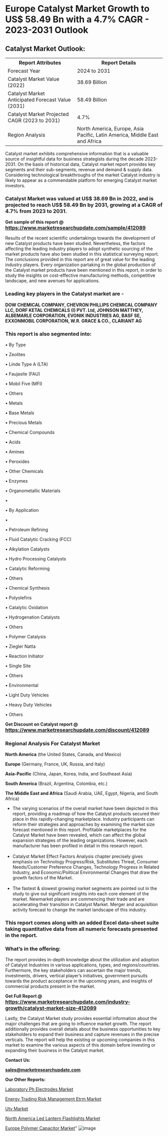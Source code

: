 # Europe Catalyst Market Growth to US$ 58.49 Bn with a 4.7% CAGR - 2023-2031 Outlook

<html>
<body>

<h2>Catalyst Market Outlook:</h2>

<table>
  <tr>
    <th>Report Attributes</th>
    <th>Report Details</th>
  </tr>
  <tr>
    <td>Forecast Year</td>
    <td>2024 to 2031</td>
  </tr>
  <tr>
    <td>Catalyst Market Value (2022)</td>
    <td>38.69 Billion</td>
  </tr>
  <tr>
    <td>Catalyst Market Anticipated Forecast Value (2031)</td>
    <td>58.49 Billion</td>
  </tr>
  <tr>
    <td>Catalyst Market Projected CAGR (2023 to 2031)</td>
    <td>4.7%</td>
  </tr>
  <tr>
    <td>Region Analysis</td>
    <td>North America, Europe, Asia Pacific, Latin America, Middle East and Africa</td>
  </tr>
</table>

</body>
</html>

Catalyst market exhibits comprehensive information that is a valuable source of insightful data for business strategists during the decade 2023-2031. On the basis of historical data, Catalyst market report provides key segments and their sub-segments, revenue and demand &amp; supply data. Considering technological breakthroughs of the market Catalyst industry is likely to appear as a commendable platform for emerging Catalyst market investors.

<strong><h3>Catalyst Market was valued at US$ 38.69 Bn in 2022, and is projected to reach US$ 58.49 Bn by 2031, growing at a CAGR of 4.7% from 2023 to 2031.</h3></strong>

<strong>Get sample of this report @ <a href=https://www.marketresearchupdate.com/sample/412089><font size=3 color=#0000ff>https://www.marketresearchupdate.com/sample/412089</font></a></strong>

Results of the recent scientific undertakings towards the development of new Catalyst products have been studied. Nevertheless, the factors affecting the leading industry players to adopt synthetic sourcing of the market products have also been studied in this statistical surveying report. The conclusions provided in this report are of great value for the leading industry players. Every organization partaking in the global production of the Catalyst market products have been mentioned in this report, in order to study the insights on cost-effective manufacturing methods, competitive landscape, and new avenues for applications.

<strong><h3>Leading key players in the Catalyst market are -</h3></strong>

<strong>DOW CHEMICAL COMPANY, CHEVRON PHILLIPS CHEMICAL COMPANY LLC, DORF KETAL CHEMICALS (I) PVT. Ltd, JOHNSON MATTHEY, ALBEMARLE CORPORATION, EVONIK INDUSTRIES AG, BASF SE, EXXONMOBIL CORPORATION, W.R. GRACE & CO., CLARIANT AG</strong>

<strong><h3>This report is also segmented into:</h3></strong>

• By Type

• Zeolites

• Linde Type A (LTA)

• Faujasite (FAU)

• Mobil Five (MFI)

• Others

• Metals

• Base Metals

• Precious Metals

• Chemical Compounds

• Acids

• Amines

• Peroxides

• Other Chemicals

• Enzymes

• Organometallic Materials

• 

• By Application 

• 

• Petroleum Refining

• Fluid Catalytic Cracking (FCC)

• Alkylation Catalysts

• Hydro Processing Catalysts

• Catalytic Reforming

• Others

• Chemical Synthesis

• Polyolefins

• Catalytic Oxidation

• Hydrogenation Catalysts

• Others

• Polymer Catalysis

• Ziegler Natta

• Reaction Initiator

• Single Site

• Others

• Environmental

• Light Duty Vehicles

• Heavy Duty Vehicles

• Others

<strong>Get Discount on Catalyst report @ <a href=https://www.marketresearchupdate.com/discount/412089><font size=3 color=#0000ff>https://www.marketresearchupdate.com/discount/412089</font></a></strong>

<strong><h3>Regional Analysis For Catalyst Market</h3></strong>

<strong>North America</strong> (the United States, Canada, and Mexico)

<strong>Europe</strong> (Germany, France, UK, Russia, and Italy)

<strong>Asia-Pacific</strong> (China, Japan, Korea, India, and Southeast Asia)

<strong>South America</strong> (Brazil, Argentina, Colombia, etc.)

<strong>The Middle East and Africa</strong> (Saudi Arabia, UAE, Egypt, Nigeria, and South Africa)

<ul>
  <li>The varying scenarios of the overall market have been depicted in this report, providing a roadmap of how the Catalyst products secured their place in this rapidly-changing marketplace. Industry participants can reform their strategies and approaches by examining the market size forecast mentioned in this report. Profitable marketplaces for the Catalyst Market have been revealed, which can affect the global expansion strategies of the leading organizations. However, each manufacturer has been profiled in detail in this research report.</li><br>
  <li>Catalyst Market Effect Factors Analysis chapter precisely gives emphasis on Technology Progress/Risk, Substitutes Threat, Consumer Needs/Customer Preference Changes, Technology Progress in Related Industry, and Economic/Political Environmental Changes that draw the growth factors of the Market.</li><br>
  <li>The fastest &amp; slowest growing market segments are pointed out in the study to give out significant insights into each core element of the market. Newmarket players are commencing their trade and are accelerating their transition in Catalyst Market. Merger and acquisition activity forecast to change the market landscape of this industry.</li>
</ul>
<strong><h3>This report comes along with an added Excel data-sheet suite taking quantitative data from all numeric forecasts presented in the report.</h3></strong>

<strong><h3>What’s in the offering:</h3></strong> The report provides in-depth knowledge about the utilization and adoption of Catalyst Industries in various applications, types, and regions/countries. Furthermore, the key stakeholders can ascertain the major trends, investments, drivers, vertical player’s initiatives, government pursuits towards the product acceptance in the upcoming years, and insights of commercial products present in the market.

<strong>Get Full Report @ <a href=https://www.marketresearchupdate.com/industry-growth/catalyst-market-size-412089><font size=3 color=#0000ff>https://www.marketresearchupdate.com/industry-growth/catalyst-market-size-412089</font></a></strong>

Lastly, the Catalyst Market study provides essential information about the major challenges that are going to influence market growth. The report additionally provides overall details about the business opportunities to key stakeholders to expand their business and capture revenues in the precise verticals. The report will help the existing or upcoming companies in this market to examine the various aspects of this domain before investing or expanding their business in the Catalyst market.

<strong>Contact Us:</strong>

<strong>sales@marketresearchupdate.com</strong>

<strong>Our Other Reports:</strong>

<a href=https://www.linkedin.com/pulse/laboratory-ph-electrodes-market-has-huge-demand>Laboratory Ph Electrodes Market</a>

<a href=https://www.linkedin.com/pulse/energy-trading-risk-management-etrm-market-witness-huge>Energy Trading Risk Management Etrm Market</a>

<a href=https://www.linkedin.com/pulse/utv-market-sizing-up-anticipating-trends-consumption-insights>Utv Market</a>

<a href=https://www.linkedin.com/pulse/north-america-led-lantern-flashlights-market>North America Led Lantern Flashlights Market</a>

<a href=https://www.linkedin.com/pulse/europe-polymer-capacitor-market-2023-2030-coverage-overview>Europe Polymer Capacitor Market</a>"
![image](https://github.com/rutujamande/Market-Report-Analysis/assets/158454097/c2b34fdd-9b80-4f80-bcdb-2a33be47ff76)

